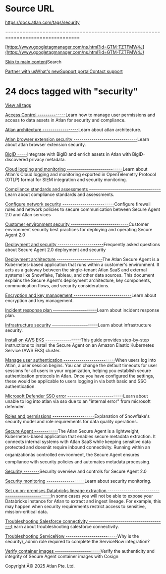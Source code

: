 # Source URL
https://docs.atlan.com/tags/security

================================================================================

<!--
canonical: https://docs.atlan.com/tags/security
link-alternate: https://docs.atlan.com/tags/security
meta-docsearch:docusaurus_tag: doc_tag_doc_list
meta-docsearch:language: en
meta-docsearch:version: current
meta-docusaurus_locale: en
meta-docusaurus_tag: doc_tag_doc_list
meta-docusaurus_version: current
meta-generator: Docusaurus v3.8.1
meta-og-locale: en
meta-og-title: 24 docs tagged with "security" | Atlan Documentation
meta-og-url: https://docs.atlan.com/tags/security
meta-twitter:card: summary_large_image
meta-viewport: width=device-width,initial-scale=1
title: 24 docs tagged with "security" | Atlan Documentation
-->

[https://www.googletagmanager.com/ns.html?id=GTM-TZTFMW4J](https://www.googletagmanager.com/ns.html?id=GTM-TZTFMW4J)

[Skip to main content](#__docusaurus_skipToContent_fallback)Search

[Partner with us](https://docs.google.com/forms/d/e/1FAIpQLScuAIhCm2GS7YFstrOjawbP8J7PUmOynQo7wI2yGCcCyEcVSw/viewform)[What's new](https://shipped.atlan.com/)[Support portal](https://atlan.zendesk.com/auth/v2/login/signin?return_to=https%3A%2F%2Fatlan.zendesk.com%2Fhc%2Fen-us&theme=hc&locale=en-us&brand_id=1900000425113&auth_origin=1900000425113%2Cfalse%2Ctrue)[Contact support](/support/submit-request)

24 docs tagged with "security"
==============================

[View all tags](/tags)

[Access Control
--------------](/product/capabilities/governance/access-control)Learn how to manage user permissions and access to data assets in Atlan for security and compliance.

[Atlan architecture
------------------](/platform/references/atlan-architecture)Learn about atlan architecture.

[Atlan browser extension security
--------------------------------](/product/integrations/automation/browser-extension/concepts/atlan-browser-extension-security)Learn about atlan browser extension security.

[BigID
-----](/apps/connectors/privacy/bigid)Integrate with BigID and enrich assets in Atlan with BigID\-discovered privacy metadata.

[Cloud logging and monitoring
----------------------------](/platform/references/cloud-logging-and-monitoring)Learn about Atlan's Cloud logging and monitoring exported in OpenTelemetry Protocol (OTLP) format for SIEM integration and security monitoring.

[Compliance standards and assessments
------------------------------------](/platform/references/compliance-standards-and-assessments)Learn about compliance standards and assessments.

[Configure network security
--------------------------](/secure-agent/2.0/how-tos/configure-network-security)Configure firewall rules and network policies to secure communication between Secure Agent 2\.0 and Atlan services

[Customer environment security
-----------------------------](/secure-agent/2.0/best-practices/customer-environment-security)Customer environment security best practices for deploying and operating Secure Agent 2\.0

[Deployment and security
-----------------------](/secure-agent/2.0/faq/deployment-and-security-faq)Frequently asked questions about Secure Agent 2\.0 deployment and security

[Deployment architecture
-----------------------](/secure-agent/references/deployment-architecture)The Atlan Secure Agent is a Kubernetes\-based application that runs within a customer's environment. It acts as a gateway between the single\-tenant Atlan SaaS and external systems like Snowflake, Tableau, and other data sources. This document explains the Secure Agent's deployment architecture, key components, communication flows, and security considerations.

[Encryption and key management
-----------------------------](/platform/concepts/encryption-and-key-management)Learn about encryption and key management.

[Incident response plan
----------------------](/platform/references/incident-response-plan)Learn about incident response plan.

[Infrastructure security
-----------------------](/platform/references/infrastructure-security)Learn about infrastructure security.

[Install on AWS EKS
------------------](/secure-agent/how-tos/aws-eks/install-secure-agent-on-aws-eks)This guide provides step\-by\-step instructions to install the Secure Agent on an Amazon Elastic Kubernetes Service (AWS EKS) cluster.

[Manage user authentication
--------------------------](/product/capabilities/governance/users-and-groups/how-tos/manage-user-authentication)When users log into Atlan, a user session begins. You can change the default timeouts for user sessions for all users in your organization, helping you establish secure authentication protocols in Atlan. Once you have configured the settings, these would be applicable to users logging in via both basic and SSO authentication.

[Microsoft Defender SSO error
----------------------------](/product/integrations/identity-management/sso/troubleshooting/microsoft-defender-sso-error)Learn about unable to log into atlan via sso due to an "internal error" from microsoft defender.

[Roles and permissions
---------------------](/product/capabilities/governance/data-quality/snowflake/faq/roles-and-permissions)Explanation of Snowflake's security model and role requirements for data quality operations.

[Secure Agent
------------](/secure-agent)The Atlan Secure Agent is a lightweight, Kubernetes\-based application that enables secure metadata extraction. It connects internal systems with Atlan SaaS while keeping sensitive data protected and doesnât require inbound connectivity. Running within an organizationâs controlled environment, the Secure Agent ensures compliance with security policies and automates metadata processing.

[Security
--------](/secure-agent/2.0/references/security)Security overview and controls for Secure Agent 2\.0

[Security monitoring
-------------------](/platform/references/security-monitoring)Learn about security monitoring.

[Set up on\-premises Databricks lineage extraction
-------------------------------------------------](/apps/connectors/data-warehouses/databricks/how-tos/set-up-on-premises-databricks-lineage-extraction)In some cases you will not be able to expose your Databricks instance for Atlan to extract and ingest lineage. For example, this may happen when security requirements restrict access to sensitive, mission\-critical data.

[Troubleshooting Salesforce connectivity
---------------------------------------](/apps/connectors/crm/salesforce/troubleshooting/troubleshooting-salesforce-connectivity)Learn about troubleshooting salesforce connectivity.

[Troubleshooting ServiceNow
--------------------------](/product/integrations/project-management/servicenow/troubleshooting/troubleshooting-servicenow)Why is the security\\\_admin role required to complete the ServiceNow integration?

[Verify container images
-----------------------](/secure-agent/2.0/how-tos/verify-container-images)Verify the authenticity and integrity of Secure Agent container images with Cosign

Copyright Â© 2025 Atlan Pte. Ltd.

